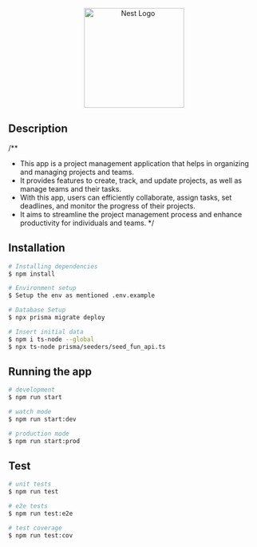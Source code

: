 <p align="center">
  <a href="http://nestjs.com/" target="blank"><img src="https://nestjs.com/img/logo-small.svg" width="200" alt="Nest Logo" /></a>
</p>


## Description
/**
 * This app is a project management application that helps in organizing and managing projects and teams.
 * It provides features to create, track, and update projects, as well as manage teams and their tasks.
 * With this app, users can efficiently collaborate, assign tasks, set deadlines, and monitor the progress of their projects.
 * It aims to streamline the project management process and enhance productivity for individuals and teams.
 */

## Installation

```bash
# Installing dependencies
$ npm install

# Environment setup
$ Setup the env as mentioned .env.example

# Database Setup
$ npx prisma migrate deploy

# Insert initial data
$ npm i ts-node --global
$ npx ts-node prisma/seeders/seed_fun_api.ts

```

## Running the app

```bash
# development
$ npm run start

# watch mode
$ npm run start:dev

# production mode
$ npm run start:prod
```

## Test

```bash
# unit tests
$ npm run test

# e2e tests
$ npm run test:e2e

# test coverage
$ npm run test:cov
```
